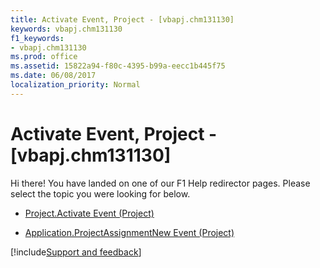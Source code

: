 ```yaml
---
title: Activate Event, Project - [vbapj.chm131130]
keywords: vbapj.chm131130
f1_keywords:
- vbapj.chm131130
ms.prod: office
ms.assetid: 15822a94-f80c-4395-b99a-eecc1b445f75
ms.date: 06/08/2017
localization_priority: Normal
---
```



# Activate Event, Project - [vbapj.chm131130]

Hi there! You have landed on one of our F1 Help redirector pages. Please select the topic you were looking for below.

- [Project.Activate Event (Project)](https://msdn.microsoft.com/library/fd3b89be-ea9a-5574-be1e-01e3d042a4a1%28Office.15%29.aspx)

- [Application.ProjectAssignmentNew Event (Project)](https://msdn.microsoft.com/library/dcb4acc6-a113-1e93-5f08-e9e68b902b96%28Office.15%29.aspx)

[!include[Support and feedback](~/includes/feedback-boilerplate.md)]